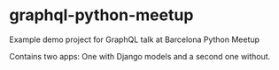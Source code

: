 # graphql-python-meetup
Example demo project for GraphQL talk at Barcelona Python Meetup

Contains two apps: One with Django models and a second one without.
